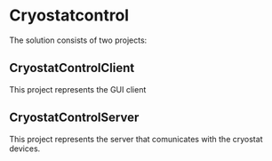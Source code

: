 Cryostatcontrol
===

The solution consists of two projects:

CryostatControlClient
---
This project represents the GUI client


CryostatControlServer
---
This project represents the server that comunicates with the cryostat devices.
